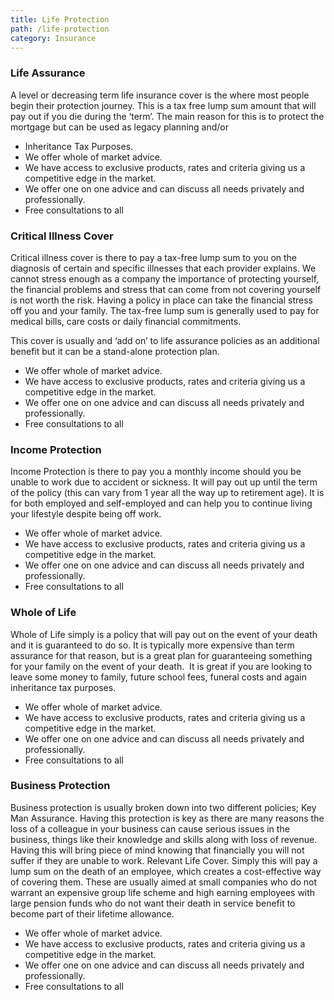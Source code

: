 ```yaml
---
title: Life Protection
path: /life-protection
category: Insurance
---
```


### Life Assurance

A level or decreasing term life insurance cover is the where most people begin their protection journey. This is a tax
free lump sum amount that will pay out if you die during the ‘term’. The main reason for this is to protect the
mortgage but can be used as legacy planning and/or

- Inheritance Tax Purposes.
- We offer whole of market advice.
- We have access to exclusive products, rates and criteria giving us a competitive edge in the market.
- We offer one on one advice and can discuss all needs privately and professionally.
- Free consultations to all

### Critical Illness Cover

Critical illness cover is there to pay a tax-free lump sum to you on the diagnosis of certain and specific illnesses
that each provider explains. We cannot stress enough as a company the importance of protecting yourself, the financial
problems and stress that can come from not covering yourself is not worth the risk. Having a policy in place can take
the financial stress off you and your family. The tax-free lump sum is generally used to pay for medical bills, care
costs or daily financial commitments.

This cover is usually and ‘add on’ to life assurance policies as an additional benefit but it can be a stand-alone
protection plan.

- We offer whole of market advice.
- We have access to exclusive products, rates and criteria giving us a competitive edge in the market.
- We offer one on one advice and can discuss all needs privately and professionally.
- Free consultations to all

### Income Protection

Income Protection is there to pay you a monthly income should you be unable to work due to accident or sickness.
It will pay out up until the term of the policy (this can vary from 1 year all the way up to retirement age).
It is for both employed and self-employed and can help you to continue living your lifestyle despite being off work.

- We offer whole of market advice.
- We have access to exclusive products, rates and criteria giving us a competitive edge in the market.
- We offer one on one advice and can discuss all needs privately and professionally.
- Free consultations to all

### Whole of Life

Whole of Life simply is a policy that will pay out on the event of your death and it is guaranteed to do so. It is
typically more expensive than term assurance for that reason, but is a great plan for guaranteeing something for your
family on the event of your death.  It is great if you are looking to leave some money to family, future school fees,
funeral costs and again inheritance tax purposes.

- We offer whole of market advice.
- We have access to exclusive products, rates and criteria giving us a competitive edge in the market.
- We offer one on one advice and can discuss all needs privately and professionally.
- Free consultations to all

### Business Protection

Business protection is usually broken down into two different policies; Key Man Assurance. Having this protection is
key as there are many reasons the loss of a colleague in your business can cause serious issues in the business,
things like their knowledge and skills along with loss of revenue. Having this will bring piece of mind knowing that
financially you will not suffer if they are unable to work. Relevant Life Cover. Simply this will pay a lump sum on the
death of an employee, which creates a cost-effective way of covering them. These are usually aimed at small companies
who do not warrant an expensive group life scheme and high earning employees with large pension funds who do not want
their death in service benefit to become part of their lifetime allowance.

- We offer whole of market advice.
- We have access to exclusive products, rates and criteria giving us a competitive edge in the market.
- We offer one on one advice and can discuss all needs privately and professionally.
- Free consultations to all
